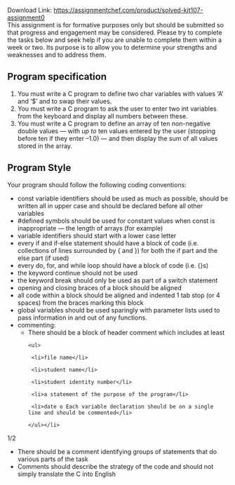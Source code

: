 Download Link: https://assignmentchef.com/product/solved-kit107-assignment0
<br>
This assignment is for formative purposes only but should be submitted so that progress and engagement may be considered.  Please try to complete the tasks below and seek help if you are unable to complete them within a week or two.  Its purpose is to allow you to determine your strengths and weaknesses and to address them.

<h2>Program specification</h2>

<ol>

 <li>You must write a C program to define two char variables with values ‘A’ and ‘$’ and to swap their values.</li>

 <li>You must write a C program to ask the user to enter two int variables from the keyboard and display all numbers between these.</li>

 <li>You must write a C program to define an array of ten non-negative double values — with <em>up to</em> ten values entered by the user (stopping before ten if they enter –1.0) — and then display the sum of all values stored in the array.</li>

</ol>

<h2>Program Style</h2>

Your program should follow the following coding conventions:

<ul>

 <li>const variable identifiers should be used as much as possible, should be written all in upper case and should be declared before all other variables</li>

 <li>#defined symbols should be used for constant values when const is inappropriate — the length of arrays (for example)</li>

 <li>variable identifiers should start with a lower case letter</li>

 <li>every if and if-else statement should have a block of code (i.e. collections of lines surrounded by { and }) for both the if part and the else part (if used)</li>

 <li>every do, for, and while loop should have a block of code (i.e. {}s)</li>

 <li>the keyword continue should not be used</li>

 <li>the keyword break should only be used as part of a switch statement</li>

 <li>opening and closing braces of a block should be aligned</li>

 <li>all code within a block should be aligned and indented 1 tab stop (or 4 spaces) from the braces marking this block</li>

 <li>global variables should be used sparingly with parameter lists used to pass information in and out of any functions.</li>

 <li>commenting:

  <ul>

   <li>There should be a block of header comment which includes at least

    <ul>

     <li>file name</li>

     <li>student name</li>

     <li>student identity number</li>

     <li>a statement of the purpose of the program</li>

     <li>date o Each variable declaration should be on a single line and should be commented</li>

    </ul></li>

  </ul></li>

</ul>

1/2

<ul>

 <li>There should be a comment identifying groups of statements that do various parts of the task</li>

 <li>Comments should describe the strategy of the code and should not simply translate the C into English</li>

</ul>